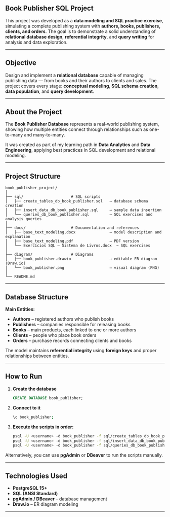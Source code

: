 ## Book Publisher SQL Project

This project was developed as a **data modeling and SQL practice exercise**, simulating a complete publishing system with **authors, books, publishers, clients, and orders**.
The goal is to demonstrate a solid understanding of **relational database design**, **referential integrity**, and **query writing** for analysis and data exploration.

---

## Objective

Design and implement a **relational database** capable of managing publishing data — from books and their authors to clients and sales.
The project covers every stage: **conceptual modeling**, **SQL schema creation**, **data population**, and **query development**.

---

## About the Project

The **Book Publisher Database** represents a real-world publishing system, showing how multiple entities connect through relationships such as one-to-many and many-to-many.

It was created as part of my learning path in **Data Analytics** and **Data Engineering**, applying best practices in SQL development and relational modeling.

---

## Project Structure

```
book_publisher_project/
│
├── sql/                     # SQL scripts
│   ├── create_tables_db_book_publisher.sql   → database schema creation
│   ├── insert_data_db_book_publisher.sql     → sample data insertion
│   └── queries_db_book_publisher.sql         → SQL exercises and analysis queries
│
├── docs/                    # Documentation and references
│   ├── base_text_modeling.docx               → model description and explanation
│   ├── base_text_modeling.pdf                → PDF version
│   └── Exercícios SQL — Sistema de Livros.docx  → SQL exercises
│
├── diagram/                 # Diagrams
│   ├── book_publisher.drawio                 → editable ER diagram (Draw.io)
│   └── book_publisher.png                    → visual diagram (PNG)
│
└── README.md
```

---

## Database Structure

**Main Entities:**

* **Authors** – registered authors who publish books
* **Publishers** – companies responsible for releasing books
* **Books** – main products, each linked to one or more authors
* **Clients** – people who place book orders
* **Orders** – purchase records connecting clients and books

The model maintains **referential integrity** using **foreign keys** and proper relationships between entities.

---

## How to Run

1. **Create the database**

   ```sql
   CREATE DATABASE book_publisher;
   ```

2. **Connect to it**

   ```bash
   \c book_publisher;
   ```

3. **Execute the scripts in order:**

   ```bash
   psql -U <username> -d book_publisher -f sql/create_tables_db_book_publisher.sql
   psql -U <username> -d book_publisher -f sql/insert_data_db_book_publisher.sql
   psql -U <username> -d book_publisher -f sql/queries_db_book_publisher.sql
   ```

Alternatively, you can use **pgAdmin** or **DBeaver** to run the scripts manually.

---

## Technologies Used

* **PostgreSQL 15+**
* **SQL (ANSI Standard)**
* **pgAdmin / DBeaver** – database management
* **Draw.io** – ER diagram modeling

---
